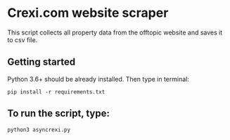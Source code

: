 # Crexi.com website scraper
This script collects all property data from the offtopic website and saves it to csv file.

##  Getting started
Python 3.6+ should be already installed. Then type in terminal:

```pip install -r requirements.txt```
## To run the script, type:

```python3 asyncrexi.py```